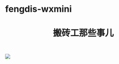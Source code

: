 # fengdis-wxmini
<div align="center"> <h1>搬砖工那些事儿</h1> </div><br>

![](http://qiniu.fengdis.com/images/wechat_mini_qrcode.jpg)
